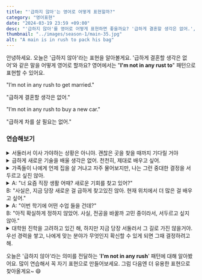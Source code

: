 ```yaml
---
title: "'급하지 않아'는 영어로 어떻게 표현할까?"
category: "영어표현"
date: "2024-03-19 23:59 +09:00"
desc: "'급하지 않아'를 영어로 어떻게 표현하면 좋을까요? '급하게 결혼할 생각은 없어.', '급하게 차를 살 필요는 없어.' 등을 영어로 표현하는 법을 배워봅시다. 다양한 예문을 통해서 연습하고 본인의 표현으로 만들어 보세요."
thumbnail: "../images/season-1/main-35.jpg"
alt: "A main is in rush to pack his bag"
---
```


안녕하세요. 오늘은 '급하지 않아'라는 표현을 알아볼게요. '급하게 결혼할 생각은 없어'와 같은 말을 어떻게 영어로 할까요? 영어에서는 "**I'm not in any rust to**" 패턴으로 표현할 수 있어요.

"I’m not in any rush to get married."

"급하게 결혼할 생각은 없어."

"I’m not in any rush to buy a new car."

"급하게 차를 살 필요는 없어."

### 연습해보기

<details>
  <summary>서둘러서 이사 가야하는 상황은 아니야. 괜찮은 곳을 찾을 때까지 기다릴 거야</summary>
  <span>I’m not in any rush to move. I’ll wait until I find the right place.</span>
</details>

<details>
  <summary>급하게 새로운 기술을 배울 생각은 없어. 천천히, 제대로 배우고 싶어.</summary>
  <span>I’m not in any rush to learn new skills. I want to take my time and learn them properly.</span>
</details>

<details>
  <summary>가족들이 나에게 언제 집을 살 거냐고 자주 물어보지만, 나는 그런 중대한 결정을 서두르고 싶진 않아.</summary>
<span>My family often asks me when I’m going to buy a house, but I’m not in any rush to make such a significant decision.</span>
</details>

<details>
  <summary>A: "너 요즘 직장 생활 어때? 새로운 기회를 찾고 있어?"<br>B: "사실은, 지금 당장 새로운 걸 급하게 찾고있진 않아. 현재 위치에서 더 많은 걸 배우고 싶어."</summary>
  <span>A: "How’s work going for you? Are you looking for new opportunities?"<br>B: "Actually, I’m not in any rush to look for something new. I want to learn more in my current position."</span>
</details>

<details>
  <summary>A: "이번 학기에 어떤 수업 들을 건데?"<br>B: "아직 확실하게 정하지 않았어. 사실, 전공을 바꿀까 고민 중이라서, 서두르고 싶지 않아."</summary>
<span>A: "Which classes are you taking this semester?"<br>B: "I haven’t decided for sure. Actually, I’m considering changing my major, so I’m not in any rush to decide."</span>
</details>

<details>
  <summary>대학원 진학을 고려하고 있긴 해, 하지만 지금 당장 서둘러서 그 길로 가진 않을거야. 우선 경력을 쌓고, 나에게 맞는 분야가 무엇인지 확신할 수 있게 되면 그때 결정하려고 해.</summary>
<span>I’m considering going to graduate school, but I’m not in any rush to head in that direction right now. I want to build my career first and make a decision once I’m sure about the field that’s right for me.</span>
</details>

오늘은 '급하지 않아'라는 의미를 전달하는 '**I'm not in any rush**' 패턴에 대해 알아봤어요. 많이 연습해서 꼭 자기 표현으로 만들어보세요. 그럼 다음엔 더 유용한 표현으로 찾아올게요~ 😄
